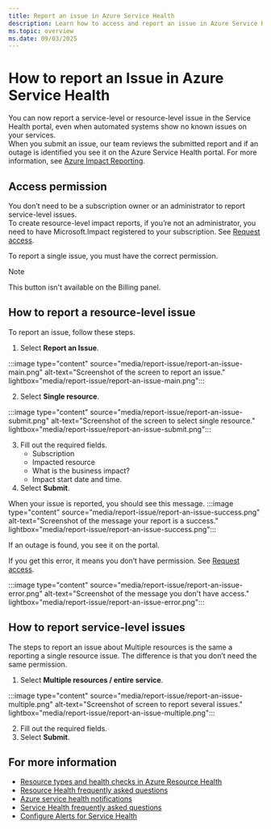 ```yaml
---
title: Report an issue in Azure Service Health 
description: Learn how to access and report an issue in Azure Service Health.
ms.topic: overview
ms.date: 09/03/2025
---
```


# How to report an Issue in Azure Service Health

You can now report a service-level or resource-level issue in the Service Health portal, even when automated systems show no known issues on your services. <br>
When you submit an issue, our team reviews the submitted report and if an outage is identified you see it on the Azure Service Health portal. For more information, see [Azure Impact Reporting](/azure/azure-impact-reporting).

## Access permission

You don’t  need to be a subscription owner or an administrator to report service-level issues.<br>
To create resource-level impact reports, if you’re not an administrator, you need to have Microsoft.Impact registered to your subscription.
See [Request access](https://aka.ms/ImpactRP/RequestAccess).

To report a single issue, you must have the correct permission.

>[!NOTE]
>This button isn't available on the Billing panel.

## How to report a resource-level issue

To report an issue, follow these steps.
1. Select **Report an Issue**.

:::image type="content" source="media/report-issue/report-an-issue-main.png" alt-text="Screenshot of the screen to report an issue." lightbox="media/report-issue/report-an-issue-main.png":::

2. Select **Single resource**.

:::image type="content" source="media/report-issue/report-an-issue-submit.png" alt-text="Screenshot of the screen to select single resource." lightbox="media/report-issue/report-an-issue-submit.png":::

3. Fill out the required fields.
    - Subscription
    - Impacted resource
    - What is the business impact?
    - Impact start date and time.
4. Select **Submit**.

When your issue is reported, you should see this message. 
:::image type="content" source="media/report-issue/report-an-issue-success.png" alt-text="Screenshot of the message your report is a success." lightbox="media/report-issue/report-an-issue-success.png":::

If an outage is found, you see it on the portal.

If you get this error, it means you don’t have permission. See [Request access](https://aka.ms/ImpactRP/RequestAccess).

:::image type="content" source="media/report-issue/report-an-issue-error.png" alt-text="Screenshot of the message you don't have access." lightbox="media/report-issue/report-an-issue-error.png":::

## How to report service-level issues

The steps to report an issue about Multiple resources is the same a reporting a single resource issue. The difference is that you don’t need the same permission.

1. Select **Multiple resources / entire service**.

:::image type="content" source="media/report-issue/report-an-issue-multiple.png" alt-text="Screenshot of screen to report several issues." lightbox="media/report-issue/report-an-issue-multiple.png":::

2. Fill out the required fields.
1. Select **Submit**.


## For more information

-  [Resource types and health checks in Azure Resource Health](resource-health-checks-resource-types.md)
-  [Resource Health frequently asked questions](resource-health-faq.yml)
-  [Azure service health notifications](service-health-notifications-properties.md)
-  [Service Health frequently asked questions](service-health-faq.yml)
-  [Configure Alerts for Service Health](./alerts-activity-log-service-notifications-portal.md) 